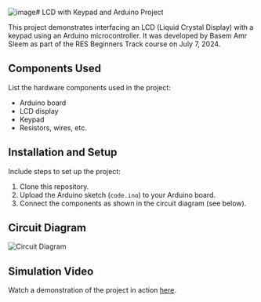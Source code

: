 ![image](https://github.com/BasemAmr/Arduino-with-LCD-and-Keypad/assets/67838239/a75e9a99-ae6a-4501-bba4-30dae67ff7d9)# LCD with Keypad and Arduino Project

This project demonstrates interfacing an LCD (Liquid Crystal Display) with a keypad using an Arduino microcontroller. It was developed by Basem Amr Sleem as part of the RES Beginners Track course on July 7, 2024.

## Components Used

List the hardware components used in the project:
- Arduino board
- LCD display
- Keypad
- Resistors, wires, etc.

## Installation and Setup

Include steps to set up the project:
1. Clone this repository.
2. Upload the Arduino sketch (`code.ino`) to your Arduino board.
3. Connect the components as shown in the circuit diagram (see below).

## Circuit Diagram

![Circuit Diagram](![image](https://github.com/BasemAmr/Arduino-with-LCD-and-Keypad/assets/67838239/edc3a0fe-24fb-4f5e-ada4-ad6944c7da6e)
)

## Simulation Video

Watch a demonstration of the project in action [here](https://drive.google.com/file/d/1CdgDUiNEMN39oHwt1ujZMxeekptI5tkQ/view?usp=sharing).

